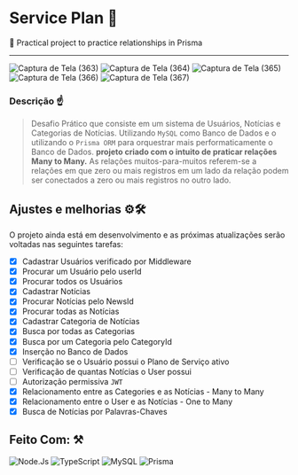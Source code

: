 # Service Plan 🥽
🤩 Practical project to practice relationships in Prisma

<hr>

![Captura de Tela (363)](https://user-images.githubusercontent.com/77081114/165511404-f5e309df-efba-48b1-b3ab-8aa055c0dbe4.png)
![Captura de Tela (364)](https://user-images.githubusercontent.com/77081114/165511407-b259aeb0-0329-4b93-9bab-aecd3007a208.png)
![Captura de Tela (365)](https://user-images.githubusercontent.com/77081114/165511408-670dffa8-93e6-438d-852c-e9b174a12646.png)
![Captura de Tela (366)](https://user-images.githubusercontent.com/77081114/165511410-811f6e72-b3ca-4165-9c17-b4a1ebbbde03.png)
![Captura de Tela (367)](https://user-images.githubusercontent.com/77081114/165511413-ceedab49-3a5b-487a-99de-7fcc4dac06c6.png)

### Descrição ☝
> Desafio Prático
> que consiste em um sistema de Usuários, Notícias e Categorias de Notícias. Utilizando `MySQL` como Banco de Dados e o utilizando o `Prisma ORM` para orquestrar mais performaticamente o Banco de Dados.
> **projeto criado com o intuito de praticar relações Many to Many.**
> As relações muitos-para-muitos referem-se a relações em que zero ou mais registros em um lado da relação podem ser conectados a zero ou mais registros no outro lado.


## Ajustes e melhorias ⚙🛠

O projeto ainda está em desenvolvimento e as próximas atualizações serão voltadas nas seguintes tarefas:

- [x] Cadastrar Usuários verificado por Middleware
- [x] Procurar um Usuário pelo userId
- [x] Procurar todos os Usuários
- [x] Cadastrar Notícias
- [x] Procurar Notícias pelo NewsId
- [x] Procurar todas as Notícias
- [x] Cadastrar Categoria de Notícias
- [x] Busca por todas as Categorias
- [x] Busca por um Categoria pelo CategoryId
- [x] Inserção no Banco de Dados
- [ ] Verificação se o Usuário possui o Plano de Serviço ativo 
- [ ] Verificação de quantas Notícias o User possui
- [ ] Autorização permissiva `JWT`
- [x] Relacionamento entre as Categories e as Notícias - Many to Many
- [x] Relacionamento entre o User e as Notícias - One to Many
- [x] Busca de Notícias por Palavras-Chaves

## Feito Com: ⚒
![Node.Js](https://img.shields.io/badge/Node.js-52b788?style=for-the-badge&logo=node.js&logoColor=white)
![TypeScript](https://img.shields.io/badge/TypeScript-00b4d8?style=for-the-badge&logo=typescript&logoColor=white)
![MySQL](https://img.shields.io/badge/MySQL-00000F?style=for-the-badge&logo=mysql&logoColor=white)
![Prisma](https://img.shields.io/badge/Prisma-0a9396?style=for-the-badge&logo=prisma&logoColor=white)

